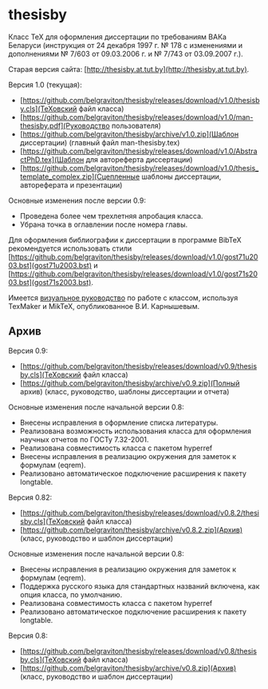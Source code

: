 # thesisby
Класс TeX для оформления диссертации по требованиям ВАКа Беларуси (инструкция от 24 декабря 1997 г. № 178 с изменениями и дополнениями № 7/603 от 09.03.2006 г. и № 7/743 от 03.09.2007 г.).

Старая версия сайта: [http://thesisby.at.tut.by](http://thesisby.at.tut.by).

Версия 1.0 (текущая):

* [https://github.com/belgraviton/thesisby/releases/download/v1.0/thesisby.cls](ТеХовский файл класса)
* [https://github.com/belgraviton/thesisby/releases/download/v1.0/man-thesisby.pdf](Руководство пользователя)
* [https://github.com/belgraviton/thesisby/archive/v1.0.zip](Шаблон диссертации) (главный файл man-thesisby.tex)
* [https://github.com/belgraviton/thesisby/releases/download/v1.0/AbstractPhD.tex](Шаблон для автореферта диссертации)
* [https://github.com/belgraviton/thesisby/releases/download/v1.0/thesis_template_complex.zip](Сцепленные шаблоны диссертации, автореферата и презентации)
 
Основные изменения после версии 0.9:

* Проведена более чем трехлетняя апробация класса.
* Убрана точка в оглавлении после номера главы.

Для оформления библиографии к диссертации в программе BibTeX рекомендуется использовать стили [https://github.com/belgraviton/thesisby/releases/download/v1.0/gost71u2003.bst](gost71u2003.bst) и [https://github.com/belgraviton/thesisby/releases/download/v1.0/gost71s2003.bst](gost71s2003.bst).

Имеется [визуальное руководство](http://piohelp.ru/myfiles/miktex2/petrov.html) по работе с классом, используя TexMaker и MikTeX, опубликованное В.И. Карнышевым.

## Архив

Версия 0.9:

* [https://github.com/belgraviton/thesisby/releases/download/v0.9/thesisby.cls](ТеХовский файл класса)
* [https://github.com/belgraviton/thesisby/archive/v0.9.zip](Полный архив) (класс, руководство, шаблоны диссертации и отчета)
 
Основные изменения после начальной версии 0.8:

* Внесены исправления в оформление списка литературы.
* Реализована возможность использования класса для оформления научных отчетов по ГОСТу 7.32-2001.
* Реализована совместимость класса с пакетом hyperref
* Внесены исправления в реализацию окружения для заметок к формулам (eqrem).
* Реализовано автоматическое подключение расширения к пакету longtable.
 
Версия 0.82:

* [https://github.com/belgraviton/thesisby/releases/download/v0.8.2/thesisby.cls](ТеХовский файл класса)
* [https://github.com/belgraviton/thesisby/archive/v0.8.2.zip](Архив) (класс, руководство и шаблон диссертации)

Основные изменения после начальной версии 0.8:

* Внесены исправления в реализацию окружения для заметок к формулам (eqrem).
* Поддержка русского языка для стандартных названий включена, как опция класса, по умолчанию.
* Реализована совместимость класса с пакетом hyperref
* Реализовано автоматическое подключение расширения к пакету longtable.

Версия 0.8:

* [https://github.com/belgraviton/thesisby/releases/download/v0.8/thesisby.cls](ТеХовский файл класса)
* [https://github.com/belgraviton/thesisby/archive/v0.8.zip](Архив) (класс, руководство и шаблон диссертации)


